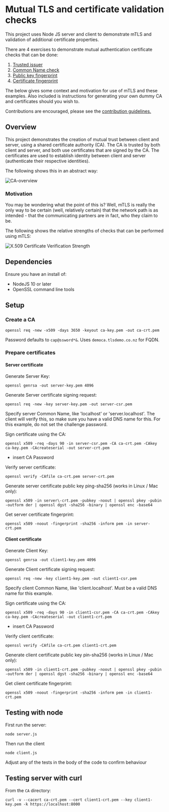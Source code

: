 # Mutual TLS and certificate validation checks

This project uses Node JS server and client to demonstrate mTLS and validation of additional certificate properties.

There are 4 exercises to demonstrate mutual authentication certificate checks that can be done:

1. [Trusted issuer](basic/README.md)
2. [Common Name check](common-name/README.md)
3. [Public key fingerprint](public-key-fingerprint/README.md)
4. [Certificate fingerprint](certificate-fingerprint/README.md)

The below gives some context and motivation for use of mTLS and these examples.  Also included is instructions for generating your own dummy CA and certificates should you wish to.

Contributions are encouraged, please see the [contribution guidelines.](./CONTRIBUTING.md)

## Overview

This project demonstrates the creation of mutual trust between client and server, using a shared certificate authority (CA).  The CA is trusted by both client and server, and both use certificates that are signed by the CA.  The certificates are used to establish identity between client and server (authenticate their respective identities).

The following shows this in an abstract way:

![CA-overview](https://plantuml.somerfield.co.nz/png/0/bLHDQy904BtdLsnLw2bwABs8Y5Qabr8AqfjGrcIYIvBTi3k9IEb_x-mcQTOlj1vqChutRzxR93E3N6EPPq7m86IKbJ6m2PO5Z_NJA59vhkJqmZ-9aXZoFHYLG_WyYZdo3JSmB6ZI7VW8D8f4H1plfgHmQA31Ool7UfD1Mq-N4a4NMb1xMO54qsFSi9GdAMVz_KuW146YUKwiHIVFvYNkb1PuSF35d7q7Z3w9o2nmphnLrt8oy2wdZX5nssBzDx7TuOfd5DZn05gfia9am0wWdvP8vJ7lfzim4sIXnhcoMOjEf53INlS-3MWstxOmRgjctAi6EDhYbWSduVau7V1npOCZTZxEXE_8xolYv-dLRiBGM-rIdvJzTWO9XjDwv9YXBWrwcQv0Lw2Tg77bUQOM8YAeCLNKxFMIbV2FDElXNfed_6jXrhmkp5FPsrcQYrbQ8vHOjzPvjytHDRNbKupc94RlBWb36xExWSTi9ROIOhOv19xpAuZwe2PsEacDsJlWNkdKda5kZYI6mnQpiXHoLsYbahLKIVj8Y9Y-wSdrTIsj5hb4RCxzZpW36TCxvHS0 "CA-overview")

### Motivation

You may be wondering what the point of this is?  Well, mTLS is really the only way to be certain (well, relatively certain) that the network path is as intended - that the communicating partners are in fact, who they claim to be.

The following shows the relative strengths of checks that can be performed using mTLS:

![X.509 Certificate Verification Strength](https://plantuml.somerfield.co.nz/png/0/TL9DJyCm3BtdLrX3Wii-k73WCaqg0Y6cCL4477R9KgyDIvCeSTd6hyVzs5OXkDJrotlFiPrP91ceAesuChWX80T1vmL1fWCgqiuAGPeCmiVuvleM4WoaDrf9GdZ3qFuo2r8AQ7CgXAXrqkOi6TnNne3gIKf9gbZPlij6sno33zhI06I4WijZfBxDibeRhM2BXp_PVMhVsJjMQOmh-yJAgByHBe4E7bSsrRcLL0K4QJCeP2n0cfoPI6eyRfnBp7wRfzNwapEuMqoIHTlBaQghyhzhl0PfevSy7dK0LQ3QSftd95toRPANUGSTZOpRzOqUOwmmJ5GXjHs2TGIuzxoQR0Y-2jv5R8IrgYzxHxdb8S84IiV1OoXrZFghPU-wqujvlUfKcfBNtE-JWkCnd_NAbTxWlX77qs4hVmY8_4YwjS5eD6sNKd-Qx3Z8BXundXY8BdOGTz50TQoX9ZyvZwVdsg8-Og3hH8WPsenVyGy0 "X.509 Certificate Verification Strength")

## Dependencies

Ensure you have an install of:

* NodeJS 10 or later
* OpenSSL command line tools
  
## Setup

### Create a CA

`openssl req -new -x509 -days 3650 -keyout ca-key.pem -out ca-crt.pem`

Password defaults to `cap@ssword*&`.  Uses `democa.tlsdemo.co.nz` for FQDN.

### Prepare certificates

#### Server certificate

Generate Server Key:

`openssl genrsa -out server-key.pem 4096`

Generate Server certificate signing request:

`openssl req -new -key server-key.pem -out server-csr.pem`

Specify server Common Name, like 'localhost' or 'server.localhost'. The client will verify this, so make sure you have a valid DNS name for this.
For this example, do not set the challenge password.

Sign certificate using the CA:

`openssl x509 -req -days 90 -in server-csr.pem -CA ca-crt.pem -CAkey ca-key.pem -CAcreateserial -out server-crt.pem`

* insert CA Password

Verify server certificate:

`openssl verify -CAfile ca-crt.pem server-crt.pem`

Generate server certificate public key ping-sha256 (works in Linux / Mac only):

`openssl x509 -in server\-crt.pem -pubkey -noout | openssl pkey -pubin -outform der | openssl dgst -sha256 -binary | openssl enc -base64`

Get server certificate fingerprint:

`openssl x509 -noout -fingerprint -sha256 -inform pem -in server-crt.pem`

#### Client certificate

Generate Client Key:

`openssl genrsa -out client1-key.pem 4096`

Generate Client certificate signing request:

`openssl req -new -key client1-key.pem -out client1-csr.pem`

Specify client Common Name, like 'client.localhost'. Must be a valid DNS name for this example.

Sign certificate using the CA:

`openssl x509 -req -days 90 -in client1-csr.pem -CA ca-crt.pem -CAkey ca-key.pem -CAcreateserial -out client1-crt.pem`

* insert CA Password

Verify client certificate:

`openssl verify -CAfile ca-crt.pem client1-crt.pem`

Generate client certificate public key pin-sha256 (works in Linux / Mac only):

`openssl x509 -in client1-crt.pem -pubkey -noout | openssl pkey -pubin -outform der | openssl dgst -sha256 -binary | openssl enc -base64`

Get client certificate fingerprint:

`openssl x509 -noout -fingerprint -sha256 -inform pem -in client1-crt.pem`

## Testing with node

First run the server:

`node server.js`

Then run the client

`node client.js`

Adjust any of the tests in the body of the code to confirm behaviour

## Testing server with curl

From the `CA` directory:

`curl -v --cacert ca-crt.pem --cert client1-crt.pem --key client1-key.pem -k https://localhost:8000`
